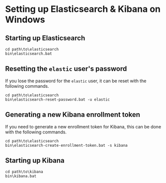 # Setting up Elasticsearch & Kibana on Windows

## Starting up Elasticsearch

```
cd path\to\elasticsearch
bin\elasticsearch.bat
```

## Resetting the `elastic` user's password

If you lose the password for the `elastic` user, it can be reset with the following commands.

```
cd path\to\elasticsearch
bin\elasticsearch-reset-password.bat -u elastic
```

## Generating a new Kibana enrollment token

If you need to generate a new enrollment token for Kibana, this can be done with the following commands.

```
cd path\to\elasticsearch
bin\elasticsearch-create-enrollment-token.bat -s kibana
```

## Starting up Kibana

```
cd path\to\kibana
bin\kibana.bat
```